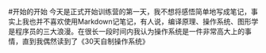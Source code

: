 #开始的开始
今天是正式开始训练营的第一天，我不想将感悟简单地写成笔记，事实上我也并不喜欢使用Markdown记笔记，有人说，编译原理、操作系统、图形学是程序员的三大浪漫。在很长一段时间内我认为操作系统是一件非常高大上的事情，直到我偶然读到了《30天自制操作系统》
